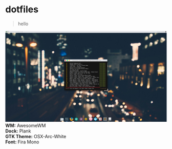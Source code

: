 # dotfiles
> hello

![Screenshot](/scrot.png?raw=true "Screenshot")
**WM:** AwesomeWM  
**Dock:** Plank  
**GTK Theme:** OSX-Arc-White  
**Font:** Fira Mono
